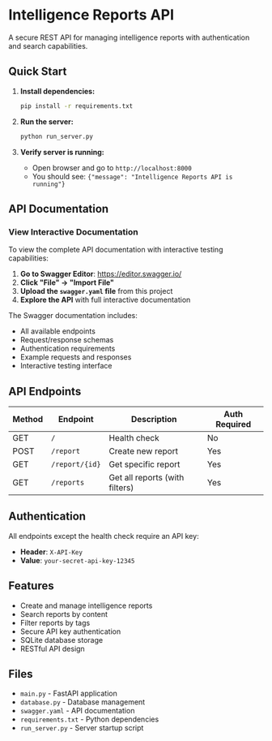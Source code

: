 # Intelligence Reports API

A secure REST API for managing intelligence reports with authentication and search capabilities.

## Quick Start

1. **Install dependencies:**
   ```bash
   pip install -r requirements.txt
   ```

2. **Run the server:**
   ```bash
   python run_server.py
   ```

3. **Verify server is running:**
   - Open browser and go to `http://localhost:8000`
   - You should see: `{"message": "Intelligence Reports API is running"}`

## API Documentation

### View Interactive Documentation

To view the complete API documentation with interactive testing capabilities:

1. **Go to Swagger Editor**: https://editor.swagger.io/
2. **Click "File" → "Import File"**
3. **Upload the `swagger.yaml` file** from this project
4. **Explore the API** with full interactive documentation

The Swagger documentation includes:
- All available endpoints
- Request/response schemas
- Authentication requirements
- Example requests and responses
- Interactive testing interface

## API Endpoints

| Method | Endpoint | Description | Auth Required |
|--------|----------|-------------|---------------|
| GET | `/` | Health check | No |
| POST | `/report` | Create new report | Yes |
| GET | `/report/{id}` | Get specific report | Yes |
| GET | `/reports` | Get all reports (with filters) | Yes |

## Authentication

All endpoints except the health check require an API key:
- **Header**: `X-API-Key`
- **Value**: `your-secret-api-key-12345`

## Features

- Create and manage intelligence reports
- Search reports by content
- Filter reports by tags
- Secure API key authentication
- SQLite database storage
- RESTful API design

## Files

- `main.py` - FastAPI application
- `database.py` - Database management
- `swagger.yaml` - API documentation
- `requirements.txt` - Python dependencies
- `run_server.py` - Server startup script
